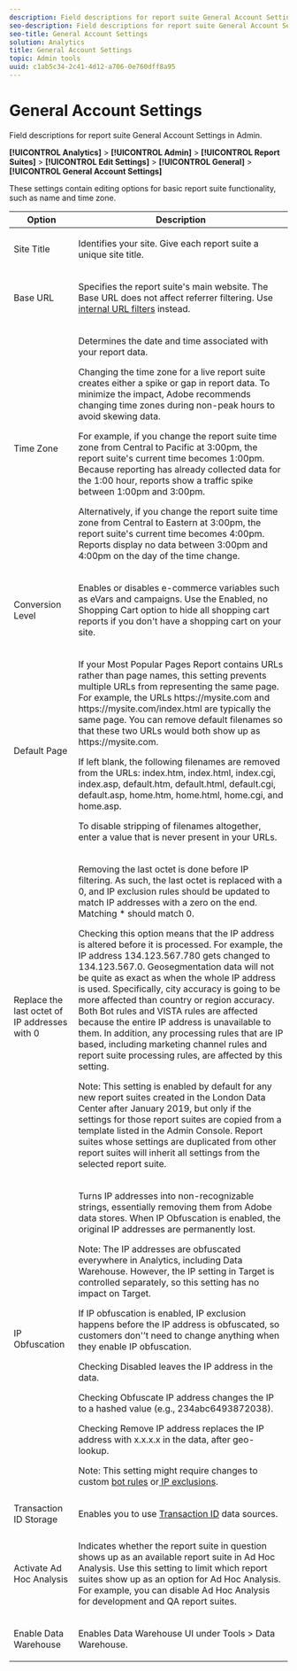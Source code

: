 ```yaml
---
description: Field descriptions for report suite General Account Settings in Admin.
seo-description: Field descriptions for report suite General Account Settings in Admin.
seo-title: General Account Settings
solution: Analytics
title: General Account Settings
topic: Admin tools
uuid: c1ab5c34-2c41-4d12-a706-0e760dff8a95
---
```


# General Account Settings

Field descriptions for report suite General Account Settings in Admin.

**[!UICONTROL Analytics]** > **[!UICONTROL Admin]** > **[!UICONTROL Report Suites]** > **[!UICONTROL Edit Settings]** > **[!UICONTROL General]** > **[!UICONTROL General Account Settings]**

These settings contain editing options for basic report suite functionality, such as name and time zone. 

<table id="table_5448A694DC0A48D2B20C7F1332509F6E"> 
 <thead> 
  <tr> 
   <th colname="col1" class="entry"> Option </th> 
   <th colname="col2" class="entry"> Description </th> 
  </tr> 
 </thead>
 <tbody> 
  <tr> 
   <td colname="col1"> <span class="wintitle"> Site Title</span> </td> 
   <td colname="col2"> <p>Identifies your site. Give each report suite a unique site title. </p> </td> 
  </tr> 
  <tr> 
   <td colname="col1"> <span class="wintitle"> Base URL</span> </td> 
   <td colname="col2"> <p>Specifies the report suite's main website. The Base URL does not affect referrer filtering. Use <a href="../../admin/admin/internal-url-filter-admin.md#concept_D6BB8358DB7643F0B13E5DC9B7607998" format="dita" scope="local"> internal URL filters</a> instead. </p> </td> 
  </tr> 
  <tr> 
   <td colname="col1"> <span class="wintitle"> Time Zone</span> </td> 
   <td colname="col2"> <p>Determines the date and time associated with your report data. </p> <p>Changing the time zone for a live report suite creates either a spike or gap in report data. To minimize the impact, Adobe recommends changing time zones during non-peak hours to avoid skewing data. </p> <p>For example, if you change the report suite time zone from Central to Pacific at 3:00pm, the report suite's current time becomes 1:00pm. Because reporting has already collected data for the 1:00 hour, reports show a traffic spike between 1:00pm and 3:00pm. </p> <p>Alternatively, if you change the report suite time zone from Central to Eastern at 3:00pm, the report suite's current time becomes 4:00pm. Reports display no data between 3:00pm and 4:00pm on the day of the time change. </p> </td> 
  </tr> 
  <tr> 
   <td colname="col1"> <span class="wintitle"> Conversion Level</span> </td> 
   <td colname="col2"> <p> Enables or disables e-commerce variables such as eVars and campaigns. Use the <span class="uicontrol"> Enabled, no Shopping Cart</span> option to hide all shopping cart reports if you don't have a shopping cart on your site. </p> </td> 
  </tr> 
  <tr> 
   <td colname="col1"> <span class="wintitle"> Default Page</span> </td> 
   <td colname="col2"> <p> If your <span class="wintitle"> Most Popular Pages Report</span> contains URLs rather than page names, this setting prevents multiple URLs from representing the same page. For example, the URLs <span class="filepath"> https://mysite.com</span> and <span class="filepath"> https://mysite.com/index.html</span> are typically the same page. You can remove default filenames so that these two URLs would both show up as <span class="filepath"> https://mysite.com</span>. </p> <p>If left blank, the following filenames are removed from the URLs: <span class="filepath"> index.htm</span>, <span class="filepath"> index.html</span>, <span class="filepath"> index.cgi</span>, <span class="filepath"> index.asp</span>, <span class="filepath"> default.htm</span>, <span class="filepath"> default.html</span>, <span class="filepath"> default.cgi</span>, <span class="filepath"> default.asp</span>, <span class="filepath"> home.htm</span>, <span class="filepath"> home.html</span>, <span class="filepath"> home.cgi</span>, and <span class="filepath"> home.asp</span>. </p> <p>To disable stripping of filenames altogether, enter a value that is never present in your URLs. </p> </td> 
  </tr> 
  <tr> 
   <td colname="col1"><span class="wintitle"> Replace the last octet of IP addresses with 0 </span> </td> 
   <td colname="col2"> <p>Removing the last octet is done before IP filtering. As such, the last octet is replaced with a 0, and IP exclusion rules should be updated to match IP addresses with a zero on the end. Matching * should match 0. </p> <p>Checking this option means that the IP address is altered before it is processed. For example, the IP address 134.123.567.780 gets changed to 134.123.567.0. Geosegmentation data will not be quite as exact as when the whole IP address is used. Specifically, city accuracy is going to be more affected than country or region accuracy. Both Bot rules and VISTA rules are affected because the entire IP address is unavailable to them. In addition, any processing rules that are IP based, including marketing channel rules and report suite processing rules, are affected by this setting. </p> <p>Note:   This setting is enabled by default for any new report suites created in the London Data Center after January 2019, but only if the settings for those report suites are copied from a template listed in the Admin Console. Report suites whose settings are duplicated from other report suites will inherit all settings from the selected report suite. </p></td> 
  </tr> 
  <tr> 
   <td colname="col1"> <span class="wintitle"> IP Obfuscation</span> </td> 
   <td colname="col2"> <p>Turns IP addresses into non-recognizable strings, essentially removing them from Adobe data stores. When IP Obfuscation is enabled, the original IP addresses are permanently lost. </p> <p>Note:  The IP addresses are obfuscated everywhere in Analytics, including Data Warehouse. However, the IP setting in Target is controlled separately, so this setting has no impact on Target. </p> <p>If IP obfuscation is enabled, IP exclusion happens before the IP address is obfuscated, so customers don'’t need to change anything when they enable IP obfuscation. </p> <p>Checking <span class="uicontrol"> Disabled</span> leaves the IP address in the data. </p> <p>Checking <span class="uicontrol"> Obfuscate IP address</span> changes the IP to a hashed value (e.g., 234abc6493872038). </p> <p>Checking <span class="uicontrol"> Remove IP address</span> replaces the IP address with x.x.x.x in the data, after geo-lookup. </p> <p>Note: This setting might require changes to custom <a href="../../admin/admin/bot-rules/bot-rules.md#concept_A306689C65EB4D0F9AE65E3FD48ED5F7" format="dita" scope="local"> bot rules</a> or<a href="../../admin/admin/exclude-ip.md#concept_265A95A803F740629CAAAA7EB8BE81A4" format="dita" scope="local"> IP exclusions</a>. </p> </td> 
  </tr> 
  <tr> 
   <td colname="col1"> <span class="wintitle"> Transaction ID Storage</span> </td> 
   <td colname="col2"> <p>Enables you to use <a href="https://marketing.adobe.com/resources/help/en_US/sc/datasources/index.html?f=c_Transaction_ID" format="https" scope="external"> Transaction ID</a> data sources. </p> </td> 
  </tr> 
  <tr> 
   <td colname="col1"><span class="wintitle"> Activate Ad Hoc Analysis</span> </td> 
   <td colname="col2"> <p>Indicates whether the report suite in question shows up as an available report suite in Ad Hoc Analysis. Use this setting to limit which report suites show up as an option for Ad Hoc Analysis. For example, you can disable Ad Hoc Analysis for development and QA report suites. </p> </td> 
  </tr> 
  <tr> 
   <td><span class="wintitle"> Enable Data Warehouse</span> </td> 
   <td colname="col2"> <p>Enables Data Warehouse UI under <span class="uicontrol"> Tools</span> &gt;<span class="uicontrol"> Data Warehouse</span>. </p> </td> 
  </tr> 
 </tbody> 
</table>

